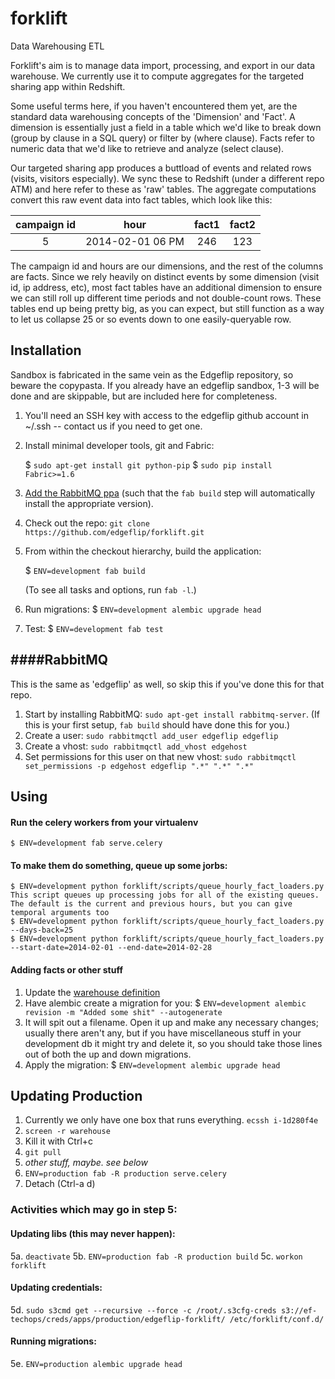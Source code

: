 forklift
========

Data Warehousing ETL

Forklift's aim is to manage data import, processing, and export in our data warehouse. We currently use it to compute aggregates for the targeted sharing app within Redshift.

Some useful terms here, if you haven't encountered them yet, are the standard data warehousing concepts of the 'Dimension' and 'Fact'. A dimension is essentially just a field in a table which we'd like to break down (group by clause in a SQL query) or filter by (where clause). Facts refer to numeric data that we'd like to retrieve and analyze (select clause).

Our targeted sharing app produces a buttload of events and related rows (visits, visitors especially). We sync these to Redshift (under a different repo ATM) and here refer to these as 'raw' tables. The aggregate computations convert this raw event data into fact tables, which look like this:

campaign id | hour | fact1 | fact2
:--: | :--: | :--: | :--:
5 | 2014-02-01 06 PM | 246 | 123

The campaign id and hours are our dimensions, and the rest of the columns are facts. Since we rely heavily on distinct events by some dimension (visit id, ip address, etc), most fact tables have an additional dimension to ensure we can still roll up different time periods and not double-count rows. These tables end up being pretty big, as you can expect, but still function as a way to let us collapse 25 or so events down to one easily-queryable row.


Installation
---
Sandbox is fabricated in the same vein as the Edgeflip repository, so beware the copypasta. If you already have an edgeflip sandbox, 1-3 will be done and are skippable, but are included here for completeness.

1. You'll need an SSH key with access to the edgeflip github account in ~/.ssh -- contact us if you need to get one.
2. Install minimal developer tools, git and Fabric:

    $ `sudo apt-get install git python-pip`
    $ `sudo pip install Fabric>=1.6`

3. [Add the RabbitMQ ppa](http://rabbitmq.com/install-debian.html#apt) (such that the `fab build` step will automatically install the appropriate version).

4. Check out the repo: `git clone https://github.com/edgeflip/forklift.git`
5. From within the checkout hierarchy, build the application:

    $ `ENV=development fab build`

    (To see all tasks and options, run `fab -l`.)
6. Run migrations:
    $ `ENV=development alembic upgrade head`
7. Test:
    $ `ENV=development fab test`



####RabbitMQ
---
This is the same as 'edgeflip' as well, so skip this if you've done this for that repo.

1. Start by installing RabbitMQ: `sudo apt-get install rabbitmq-server`. (If this is your first setup, `fab build` should have done this for you.)
2. Create a user: `sudo rabbitmqctl add_user edgeflip edgeflip`
3. Create a vhost: `sudo rabbitmqctl add_vhost edgehost`
4. Set permissions for this user on that new vhost: `sudo rabbitmqctl set_permissions -p edgehost edgeflip ".*" ".*" ".*"`

Using
---
#### Run the celery workers from your virtualenv
    $ ENV=development fab serve.celery

#### To make them do something, queue up some jorbs:
    $ ENV=development python forklift/scripts/queue_hourly_fact_loaders.py
    This script queues up processing jobs for all of the existing queues. The default is the current and previous hours, but you can give temporal arguments too
    $ ENV=development python forklift/scripts/queue_hourly_fact_loaders.py --days-back=25
    $ ENV=development python forklift/scripts/queue_hourly_fact_loaders.py --start-date=2014-02-01 --end-date=2014-02-28

#### Adding facts or other stuff
1. Update the [warehouse definition](forklift/warehouse/definition.py)
2. Have alembic create a migration for you:
    $ `ENV=development alembic revision -m "Added some shit" --autogenerate`
3. It will spit out a filename. Open it up and make any necessary changes; usually there aren't any, but if you have miscellaneous stuff in your development db it might try and delete it, so you should take those lines out of both the up and down migrations.
4. Apply the migration:
    $ `ENV=development alembic upgrade head`


Updating Production
---

1. Currently we only have one box that runs everything. `ecssh i-1d280f4e`
2. `screen -r warehouse`
3. Kill it with Ctrl+c
4. `git pull`
5. *other stuff, maybe. see below*
6. `ENV=production fab -R production serve.celery`
7. Detach (Ctrl-a d)

### Activities which may go in step 5:

#### Updating libs (this may never happen):
5a. `deactivate`
5b. `ENV=production fab -R production build`
5c. `workon forklift`

#### Updating credentials:
5d. `sudo s3cmd get --recursive --force -c /root/.s3cfg-creds s3://ef-techops/creds/apps/production/edgeflip-forklift/ /etc/forklift/conf.d/`

#### Running migrations:
5e. `ENV=production alembic upgrade head`
